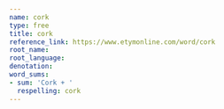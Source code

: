 ```yaml
---
name: cork
type: free
title: cork
reference_link: https://www.etymonline.com/word/cork
root_name: 
root_language: 
denotation: 
word_sums:
- sum: 'Cork + '
  respelling: cork
---
```

